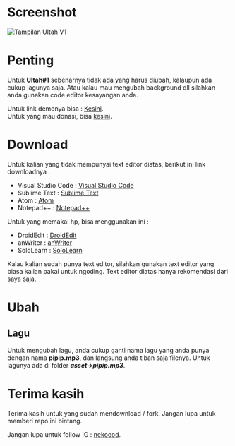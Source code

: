 # Screenshot
![Tampilan Ultah V1](https://i.imgur.com/8iav8QZ.png)

# Penting
Untuk **Ultah#1** sebenarnya tidak ada yang harus diubah, kalaupun ada cukup lagunya saja. Atau kalau mau mengubah background dll silahkan anda gunakan code editor kesayangan anda.

Untuk link demonya bisa : [Kesini](https://tambahumur.netlify.app/ "Ultah V1").<br>
Untuk yang mau donasi, bisa [kesini](https://saweria.co/suryamsj "Saweria").

# Download
Untuk kalian yang tidak mempunyai text editor diatas, berikut ini link downloadnya :
- Visual Studio Code : [Visual Studio Code](https://code.visualstudio.com/download "Visual Studio Code")
- Sublime Text : [Sublime Text](https://www.sublimetext.com/3 "Sublime text")
- Atom : [Atom](https://atom.io/ "Atom")
- Notepad++ : [Notepad++](https://notepad-plus-plus.org/downloads/ "Notepad++")

Untuk yang memakai hp, bisa menggunakan ini :
- DroidEdit : [DroidEdit](https://play.google.com/store/apps/details?id=com.aor.droidedit "DroidEdit")
- anWriter : [anWriter](https://play.google.com/store/apps/details?id=com.ansm.anwriter "anWriter")
- SoloLearn : [SoloLearn](https://play.google.com/store/apps/details?id=com.sololearn "SoloLearn")

Kalau kalian sudah punya text editor, silahkan gunakan text editor yang biasa kalian pakai untuk ngoding. Text editor diatas hanya rekomendasi dari saya saja.

# Ubah

## Lagu
Untuk mengubah lagu, anda cukup ganti nama lagu yang anda punya dengan nama **pipip.mp3**, dan langsung anda tiban saja filenya. Untuk lagunya ada di folder ***asset->pipip.mp3***.

# Terima kasih
Terima kasih untuk yang sudah mendownload / fork. Jangan lupa untuk memberi repo ini bintang.

Jangan lupa untuk follow IG : [nekocod](https://www.instagram.com/nekocod/ "Nekocod").<br>
